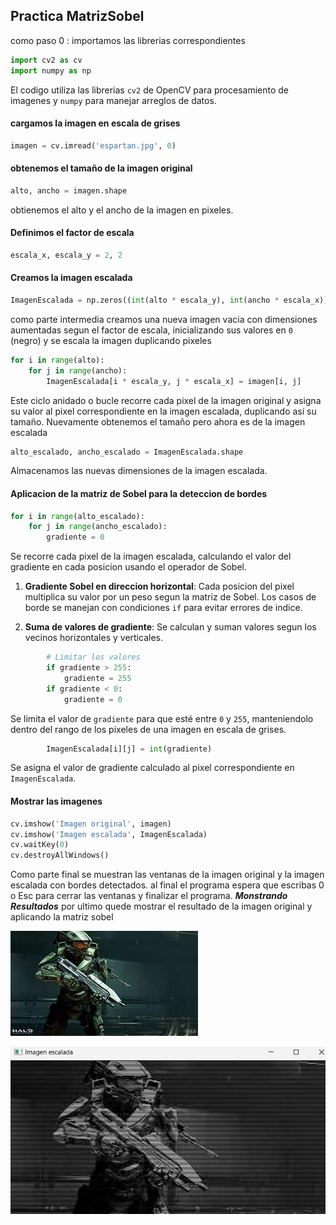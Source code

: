 ## Practica MatrizSobel
 como paso 0 : importamos las librerias correspondientes 
```python
import cv2 as cv
import numpy as np
```
El codigo utiliza las librerias `cv2` de OpenCV para procesamiento de imagenes y `numpy` para manejar arreglos de datos.

#### cargamos la imagen en escala de grises
```python
imagen = cv.imread('espartan.jpg', 0)
```

#### obtenemos el  tamaño de la imagen original
```python
alto, ancho = imagen.shape
```
obtienemos el alto y el ancho de la imagen en pixeles.

#### Definimos el factor de escala
```python
escala_x, escala_y = 2, 2
```

#### Creamos la imagen escalada
```python
ImagenEscalada = np.zeros((int(alto * escala_y), int(ancho * escala_x)), dtype=np.uint8)
```

como parte intermedia creamos una nueva imagen vacia con dimensiones aumentadas segun el factor de escala, inicializando sus valores en `0` (negro) y se escala la imagen duplicando pixeles
```python
for i in range(alto):
    for j in range(ancho):
        ImagenEscalada[i * escala_y, j * escala_x] = imagen[i, j]
```
Este ciclo anidado o bucle recorre cada pixel de la imagen original y asigna su valor al pixel correspondiente en la imagen escalada, duplicando así su tamaño. Nuevamente  obtenemos el tamaño  pero ahora es de la imagen escalada
```python
alto_escalado, ancho_escalado = ImagenEscalada.shape
```


Almacenamos las nuevas dimensiones de la imagen escalada.

#### Aplicacion de la matriz de Sobel para la deteccion de bordes
```python
for i in range(alto_escalado):
    for j in range(ancho_escalado):
        gradiente = 0
```
Se recorre cada pixel de la imagen escalada, calculando el valor del gradiente en cada posicion usando el operador de Sobel.

1. **Gradiente Sobel en direccion horizontal**: Cada posicion del pixel multiplica su valor por un peso segun la matriz de Sobel. Los casos de borde se manejan con condiciones `if` para evitar errores de indice.
   
2. **Suma de valores de gradiente**: Se calculan y suman valores segun los vecinos horizontales y verticales.

```python
        # Limitar los valores
        if gradiente > 255:
            gradiente = 255
        if gradiente < 0:
            gradiente = 0
```
Se limita el valor de `gradiente` para que esté entre `0` y `255`, manteniendolo dentro del rango de los pixeles de una imagen en escala de grises.

```python
        ImagenEscalada[i][j] = int(gradiente)
```
Se asigna el valor de gradiente calculado al pixel correspondiente en `ImagenEscalada`.

#### Mostrar las imagenes
```python
cv.imshow('Imagen original', imagen)
cv.imshow('Imagen escalada', ImagenEscalada)
cv.waitKey(0)
cv.destroyAllWindows()
```
Como parte final se muestran las ventanas de la imagen original y la imagen escalada con bordes detectados. al final el programa espera que escribas 0 o Esc para cerrar las ventanas y finalizar el programa. 
***Monstrando Resultados***
por ultimo quede mostrar el resultado de la imagen original y aplicando la matriz sobel 

![Espartan_Original](https://github.com/ItsCruel/graficacion/blob/main/imagenes%20markdown/espartan.jpg?raw=true)

![Espartan_MatrizSobel](https://github.com/ItsCruel/graficacion/blob/main/imagenes%20markdown/ddd.png?raw=true)